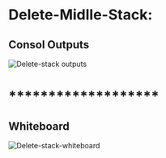 # Delete-Midlle-Stack:

## Consol Outputs
![Delete-stack outputs](../image/deletemiddle-stack-consol.png)

# *******************

## Whiteboard
![Delete-stack-whiteboard](../image/deletemiddle-whiteboard.png)